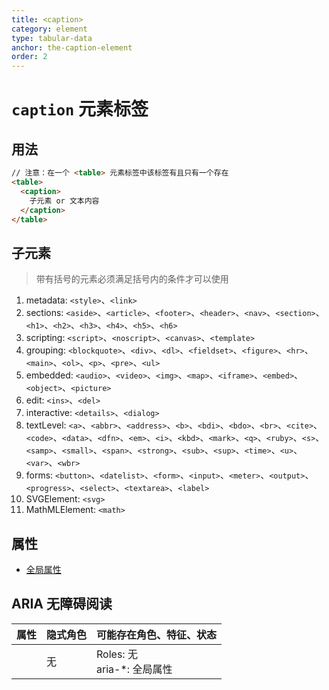 ```yaml
---
title: <caption>
category: element
type: tabular-data
anchor: the-caption-element
order: 2
---
```


# `caption` 元素标签

## 用法

```html
// 注意：在一个 <table> 元素标签中该标签有且只有一个存在
<table>
  <caption>
    子元素 or 文本内容
  </caption>
</table>
```

## 子元素

>带有括号的元素必须满足括号内的条件才可以使用

1. metadata: `<style>`、`<link>`
1. sections: `<aside>`、`<article>`、`<footer>`、`<header>`、`<nav>`、`<section>`、`<h1>`、`<h2>`、`<h3>`、`<h4>`、`<h5>`、`<h6>`
1. scripting: `<script>`、`<noscript>`、`<canvas>`、`<template>`
1. grouping: `<blockquote>`、`<div>`、`<dl>`、`<fieldset>`、`<figure>`、`<hr>`、`<main>`、`<ol>`、`<p>`、`<pre>`、`<ul>`
1. embedded: `<audio>`、`<video>`、`<img>`、`<map>`、`<iframe>`、`<embed>`、`<object>`、`<picture>`
1. edit: `<ins>`、`<del>`
1. interactive: `<details>`、`<dialog>`
1. textLevel: `<a>`、`<abbr>`、`<address>`、`<b>`、`<bdi>`、`<bdo>`、`<br>`、`<cite>`、`<code>`、`<data>`、`<dfn>`、`<em>`、`<i>`、`<kbd>`、`<mark>`、`<q>`、`<ruby>`、`<s>`、`<samp>`、`<small>`、`<span>`、`<strong>`、`<sub>`、`<sup>`、`<time>`、`<u>`、`<var>`、`<wbr>`
1. forms: `<button>`、`<datelist>`、`<form>`、`<input>`、`<meter>`、`<output>`、`<progress>`、`<select>`、`<textarea>`、`<label>`
1. SVGElement: `<svg>`
1. MathMLElement: `<math>`

## 属性

* [全局属性](/front-end/HTML/attribute#anchor-全局属性)

## ARIA 无障碍阅读

| 属性 | 隐式角色 | 可能存在角色、特征、状态 |
| ---- | ---- | ---- |
| | 无 | Roles: 无 <br> aria-*: 全局属性 |
